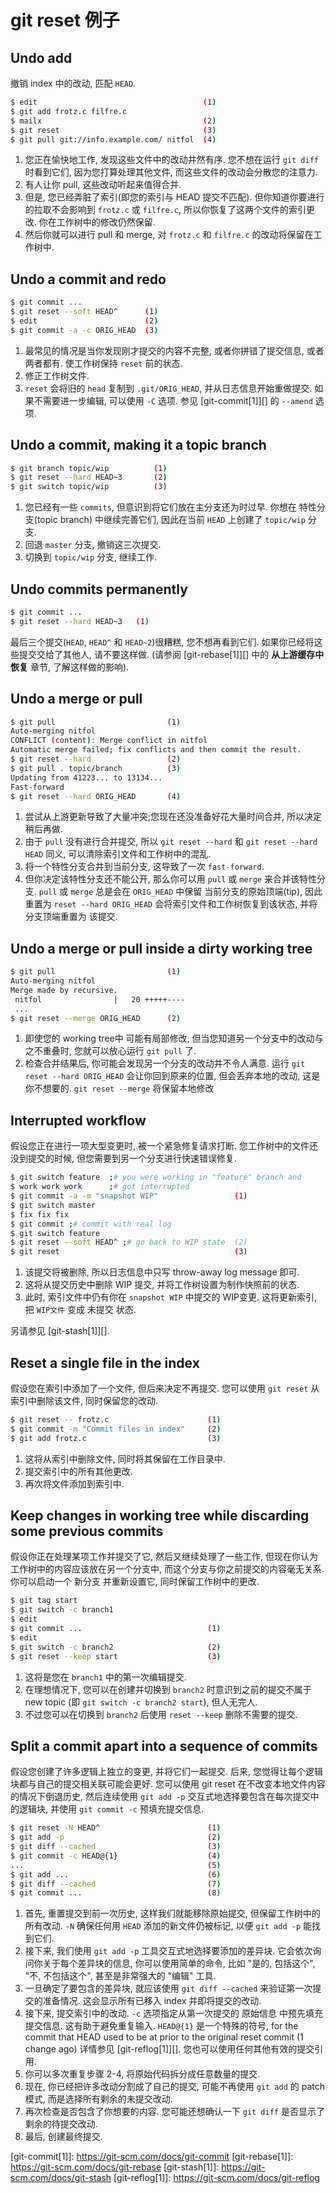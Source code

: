 # git reset 例子

## Undo add

撤销 index 中的改动, 匹配 `HEAD`.

```bash
$ edit                                     (1)
$ git add frotz.c filfre.c
$ mailx                                    (2)
$ git reset                                (3)
$ git pull git://info.example.com/ nitfol  (4)
```

1. 您正在愉快地工作, 发现这些文件中的改动井然有序.
您不想在运行 `git diff` 时看到它们, 因为您打算处理其他文件, 而这些文件的改动会分散您的注意力.
2. 有人让你 pull, 这些改动听起来值得合并.
3. 但是, 您已经弄脏了索引(即您的索引与 HEAD 提交不匹配).
但你知道你要进行的拉取不会影响到 `frotz.c` 或 `filfre.c`, 所以你恢复了这两个文件的索引更改.
你在工作树中的修改仍然保留.
4. 然后你就可以进行 pull 和 merge, 对 `frotz.c` 和 `filfre.c` 的改动将保留在工作树中.

## Undo a commit and redo

```bash
$ git commit ...
$ git reset --soft HEAD^      (1)
$ edit                        (2)
$ git commit -a -c ORIG_HEAD  (3)
```

1. 最常见的情况是当你发现刚才提交的内容不完整,
或者你拼错了提交信息, 或者两者都有. 使工作树保持 `reset` 前的状态.
2. 修正工作树文件.
3. `reset` 会将旧的 `head` 复制到 `.git/ORIG_HEAD`,
并从日志信息开始重做提交. 如果不需要进一步编辑, 可以使用 `-C` 选项.
参见 [git-commit[1]][] 的 `--amend` 选项.

## Undo a commit, making it a topic branch

```bash
$ git branch topic/wip          (1)
$ git reset --hard HEAD~3       (2)
$ git switch topic/wip          (3)
```

1. 您已经有一些 `commits`, 但意识到将它们放在主分支还为时过早.
你想在 特性分支(topic branch) 中继续完善它们, 因此在当前 `HEAD` 上创建了 `topic/wip` 分支.
2. 回退 `master` 分支, 撤销这三次提交.
3. 切换到 `topic/wip` 分支, 继续工作.

## Undo commits permanently

```bash
$ git commit ...
$ git reset --hard HEAD~3   (1)
```

最后三个提交(`HEAD`, `HEAD^` 和 `HEAD~2`)很糟糕, 您不想再看到它们.
如果你已经将这些提交交给了其他人, 请不要这样做.
(请参阅 [git-rebase[1]][] 中的 **从上游缓存中恢复** 章节, 了解这样做的影响).

## Undo a merge or pull

```bash
$ git pull                         (1)
Auto-merging nitfol
CONFLICT (content): Merge conflict in nitfol
Automatic merge failed; fix conflicts and then commit the result.
$ git reset --hard                 (2)
$ git pull . topic/branch          (3)
Updating from 41223... to 13134...
Fast-forward
$ git reset --hard ORIG_HEAD       (4)
```

1. 尝试从上游更新导致了大量冲突;您现在还没准备好花大量时间合并, 所以决定稍后再做.
2. 由于 `pull` 没有进行合并提交, 所以 `git reset --hard` 和 `git reset --hard HEAD` 同义,
可以清除索引文件和工作树中的混乱.
3. 将一个特性分支合并到当前分支, 这导致了一次 `fast-forward`.
4. 但你决定该特性分支还不能公开, 那么你可以用 `pull` 或 `merge` 来合并该特性分支.
`pull` 或 `merge` 总是会在 `ORIG_HEAD` 中保留 当前分支的原始顶端(tip),
因此重置为 `reset --hard ORIG_HEAD` 会将索引文件和工作树恢复到该状态, 并将分支顶端重置为 该提交.

## Undo a merge or pull inside a dirty working tree

```bash
$ git pull                         (1)
Auto-merging nitfol
Merge made by recursive.
 nitfol                |   20 +++++----
 ...
$ git reset --merge ORIG_HEAD      (2)
```

1. 即使您的 working tree中 可能有局部修改,
但当您知道另一个分支中的改动与之不重叠时, 您就可以放心运行 `git pull` 了.
2. 检查合并结果后, 你可能会发现另一个分支的改动并不令人满意.
运行 `git reset --hard ORIG_HEAD` 会让你回到原来的位置, 但会丢弃本地的改动, 这是你不想要的.
`git reset --merge` 将保留本地修改

## Interrupted workflow

假设您正在进行一项大型变更时, 被一个紧急修复请求打断.
您工作树中的文件还没到提交的时候, 但您需要到另一个分支进行快速错误修复.

```bash
$ git switch feature  ;# you were working in "feature" branch and
$ work work work      ;# got interrupted
$ git commit -a -m "snapshot WIP"                 (1)
$ git switch master
$ fix fix fix
$ git commit ;# commit with real log
$ git switch feature
$ git reset --soft HEAD^ ;# go back to WIP state  (2)
$ git reset                                       (3)
```

1. 该提交将被删除, 所以日志信息中只写 throw-away log message 即可.
2. 这将从提交历史中删除 WIP 提交, 并将工作树设置为制作快照前的状态.
3. 此时, 索引文件中仍有你在 `snapshot WIP` 中提交的 WIP变更.
这将更新索引, 把 `WIP文件` 变成 未提交 状态.

另请参见 [git-stash[1]][].

## Reset a single file in the index

假设您在索引中添加了一个文件, 但后来决定不再提交.
您可以使用 `git reset` 从索引中删除该文件, 同时保留您的改动.

```bash
$ git reset -- frotz.c                      (1)
$ git commit -m "Commit files in index"     (2)
$ git add frotz.c                           (3)
```

1. 这将从索引中删除文件, 同时将其保留在工作目录中.
2. 提交索引中的所有其他更改.
3. 再次将文件添加到索引中.

## Keep changes in working tree while discarding some previous commits

假设你正在处理某项工作并提交了它, 然后又继续处理了一些工作,
但现在你认为工作树中的内容应该放在另一个分支中, 而这个分支与你之前提交的内容毫无关系.
你可以启动一个 新分支 并重新设置它, 同时保留工作树中的更改.

```bash
$ git tag start
$ git switch -c branch1
$ edit
$ git commit ...                            (1)
$ edit
$ git switch -c branch2                     (2)
$ git reset --keep start                    (3)
```

1. 这将是您在 `branch1` 中的第一次编辑提交.
2. 在理想情况下, 您可以在创建并切换到 `branch2` 时意识到之前的提交不属于 new topic
(即 `git switch -c branch2 start`), 但人无完人.
3. 不过您可以在切换到 `branch2` 后使用 `reset --keep` 删除不需要的提交.

## Split a commit apart into a sequence of commits

假设您创建了许多逻辑上独立的变更, 并将它们一起提交.
后来, 您觉得让每个逻辑块都与自己的提交相关联可能会更好.
您可以使用 git reset 在不改变本地文件内容的情况下倒退历史,
然后连续使用 `git add -p` 交互式地选择要包含在每次提交中的逻辑块,
并使用 `git commit -c` 预填充提交信息.

```bash
$ git reset -N HEAD^                        (1)
$ git add -p                                (2)
$ git diff --cached                         (3)
$ git commit -c HEAD@{1}                    (4)
...                                         (5)
$ git add ...                               (6)
$ git diff --cached                         (7)
$ git commit ...                            (8)
```

1. 首先, 重置提交到前一次历史, 这样我们就能移除原始提交, 但保留工作树中的所有改动.
`-N` 确保任何用 `HEAD` 添加的新文件仍被标记, 以便 `git add -p` 能找到它们.
2. 接下来, 我们使用 `git add -p` 工具交互式地选择要添加的差异块.
它会依次询问你关于每个差异块的信息, 你可以使用简单的命令,
比如 "是的, 包括这个", "不, 不包括这个",
甚至是非常强大的 "编辑" 工具.
3. 一旦确定了要包含的差异块, 就应该使用 `git diff --cached` 来验证第一次提交的准备情况.
这会显示所有已移入 index 并即将提交的改动.
4. 接下来, 提交索引中的改动. `-c` 选项指定从第一次提交的 原始信息 中预先填充提交信息.
这有助于避免重复输入. `HEAD@{1}` 是一个特殊的符号,
for the commit that HEAD used to be at prior to the original reset commit (1 change ago)
详情参见 [git-reflog[1]][]. 您也可以使用任何其他有效的提交引用.
5. 你可以多次重复步骤 2-4, 将原始代码拆分成任意数量的提交.
6. 现在, 你已经把许多改动分割成了自己的提交, 可能不再使用 `git add` 的 patch模式, 而是选择所有剩余的未提交改动.
7. 再次检查是否包含了你想要的内容. 您可能还想确认一下 `git diff` 是否显示了剩余的待提交改动.
8. 最后, 创建最终提交.

[git-commit[1]]: https://git-scm.com/docs/git-commit
[git-rebase[1]]: https://git-scm.com/docs/git-rebase
[git-stash[1]]: https://git-scm.com/docs/git-stash
[git-reflog[1]]: https://git-scm.com/docs/git-reflog

